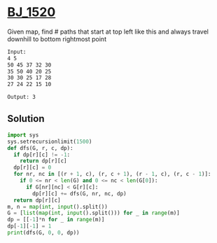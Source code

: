 # [BJ_1520](https://acmicpc.net/problem/1520)

Given map, find # paths that start at top left like this and always travel downhill to bottom rightmost point

```txt
Input:
4 5
50 45 37 32 30
35 50 40 20 25
30 30 25 17 28
27 24 22 15 10

Output: 3
```

## Solution

```py
import sys
sys.setrecursionlimit(1500)
def dfs(G, r, c, dp):
  if dp[r][c] != -1:
    return dp[r][c]
  dp[r][c] = 0
  for nr, nc in [(r + 1, c), (r, c + 1), (r - 1, c), (r, c - 1)]:
    if 0 <= nr < len(G) and 0 <= nc < len(G[0]):
      if G[nr][nc] < G[r][c]:
        dp[r][c] += dfs(G, nr, nc, dp)
  return dp[r][c]
m, n = map(int, input().split())
G = [list(map(int, input().split())) for _ in range(m)]
dp = [[-1]*n for _ in range(m)]
dp[-1][-1] = 1
print(dfs(G, 0, 0, dp))
```
